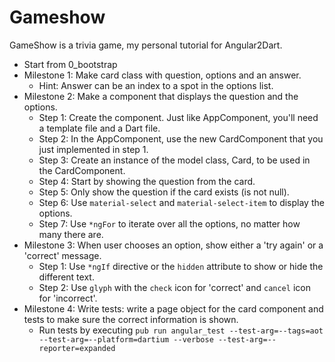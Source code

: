 # Gameshow
GameShow is a trivia game, my personal tutorial for Angular2Dart.

- Start from 0_bootstrap
- Milestone 1: Make card class with question, options and an answer.
   - Hint: Answer can be an index to a spot in the options list.
- Milestone 2: Make a component that displays the question and the options.
   - Step 1: Create the component.  Just like AppComponent, you'll need a template file and a Dart file.
   - Step 2: In the AppComponent, use the new CardComponent that you just implemented in step 1.
   - Step 3: Create an instance of the model class, Card, to be used in the CardComponent.
   - Step 4: Start by showing the question from the card.
   - Step 5: Only show the question if the card exists (is not null).
   - Step 6: Use `material-select` and `material-select-item` to display the options.
   - Step 7: Use `*ngFor` to iterate over all the options, no matter how many there are.
- Milestone 3: When user chooses an option, show either a 'try again' or a 'correct' message.
   - Step 1: Use `*ngIf` directive or the `hidden` attribute to show or hide the different text.
   - Step 2: Use `glyph` with the `check` icon for 'correct' and `cancel` icon for 'incorrect'.
- Milestone 4: Write tests: write a page object for the card component and tests to make sure the correct information
      is shown.
   - Run tests by executing `pub run angular_test --test-arg=--tags=aot --test-arg=--platform=dartium --verbose --test-arg=--reporter=expanded`